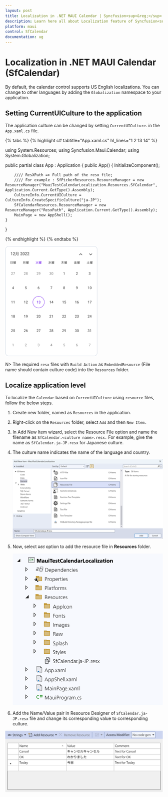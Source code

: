 ```yaml
---
layout: post
title: Localization in .NET MAUI Calendar | Syncfusion<sup>&reg;</sup>
description: Learn here all about Localization feature of Syncfusion<sup>&reg;</sup> .NET MAUI Calendar(SfCalendar) control and more. 
platform: maui
control: SfCalendar
documentation: ug
---
```


# Localization in .NET MAUI Calendar (SfCalendar)

By default, the calendar control supports US English localizations. You can change to other languages by adding the `Globalization` namespace to your application.

## Setting CurrentUICulture to the application

The application culture can be changed by setting `CurrentUICulture`. in the `App.xaml.cs` file.

{% tabs %}
{% highlight c# tabtitle="App.xaml.cs" hl_lines="1 2 13 14" %}

using System.Resources;
using Syncfusion.Maui.Calendar;
using System.Globalization;

public partial class App : Application
{
	public App()
	{
		InitializeComponent();

		//// ResXPath => Full path of the resx file; 
		//// For example : SfPickerResources.ResourceManager = new ResourceManager("MauiTestCalendarLocalization.Resources.SfCalendar", Application.Current.GetType().Assembly);
		CultureInfo.CurrentUICulture = CultureInfo.CreateSpecificCulture("ja-JP");
		SfCalendarResources.ResourceManager = new ResourceManager("ResxPath", Application.Current.GetType().Assembly);
		MainPage = new AppShell();
	}
}

{% endhighlight %}
{% endtabs %}

![Month view localization in .NET MAUI Calendar.](images/localization/maui-month-view-localization.png)

N>
The required `resx` files with `Build Action` as `EmbeddedResource` (File name should contain culture code) into the `Resources` folder.

## Localize application level

To localize the `Calendar` based on `CurrentUICulture` using `resource` files, follow the below steps.

   1. Create new folder, named as `Resources` in the application.

   2. Right-click on the `Resources` folder, select `Add` and then `New Item.`

   3. In Add New Item wizard, select the Resource File option and name the filename as `SfCalendar.<culture name>.resx.` For example, give the name as `SfCalendar.ja-JP.resx` for Japanese culture.

   4. The culture name indicates the name of the language and country.

		![shows-the-name-of-resource-file-to-be-added-for-maui-calendar](images/localization/shows-the-name-of-resource-file-to-be-added-for-maui-calendar.png)

   5. Now, select `Add` option to add the resource file in **Resources** folder.

		![shows-the-added-resource-file-for-french-language-in-maui-calendar](images/localization/shows-the-added-resource-file-for-french-language-in-maui-calendar.png)

   6. Add the Name/Value pair in Resource Designer of `SfCalendar.ja-JP.resx` file and change its corresponding value to corresponding culture.

   ![shows-the-added-resource-file-name-value-pair-in-the-resource-designer-in-maui-calendar](images/localization/shows-the-added-resource-file-name-value-pair-in-the-resource-designer-in-maui-calendar.png)